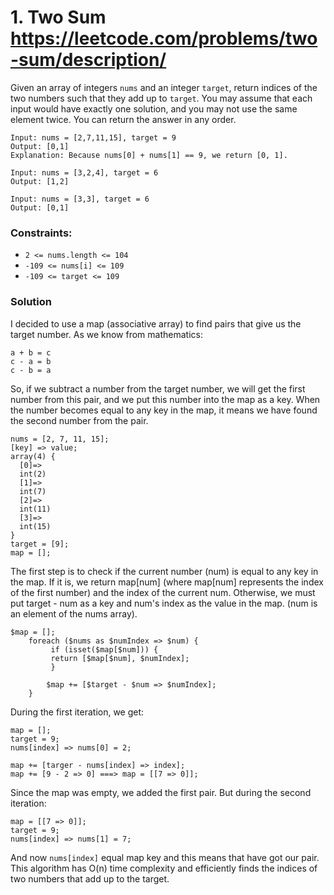 # 1. Two Sum https://leetcode.com/problems/two-sum/description/
Given an array of integers `nums` and an integer `target`, return indices of the two numbers such that they add up to `target`.
You may assume that each input would have exactly one solution, and you may not use the same element twice.
You can return the answer in any order.
```
Input: nums = [2,7,11,15], target = 9
Output: [0,1]
Explanation: Because nums[0] + nums[1] == 9, we return [0, 1].
```
```
Input: nums = [3,2,4], target = 6
Output: [1,2]
```
```
Input: nums = [3,3], target = 6
Output: [0,1]
```
### Constraints:
* `2 <= nums.length <= 104`
* `-109 <= nums[i] <= 109`
* `-109 <= target <= 109`

### Solution
I decided to use a map (associative array) to find pairs that give us the target number. As we know from mathematics:
```
a + b = c 
c - a = b
c - b = a
```
So, if we subtract a number from the target number, we will get the first number from this pair, and we put this number into the map as a key. When the number becomes equal to any key in the map, it means we have found the second number from the pair.
```
nums = [2, 7, 11, 15];
[key] => value;
array(4) {
  [0]=>
  int(2)
  [1]=>
  int(7)
  [2]=>
  int(11)
  [3]=>
  int(15)
}
target = [9];
map = [];
```
The first step is to check if the current number (num) is equal to any key in the map. If it is, we return map[num] (where map[num] represents the index of the first number) and the index of the current num. Otherwise, we must put target - num as a key and num's index as the value in the map. (num is an element of the nums array).
```
$map = [];    
    foreach ($nums as $numIndex => $num) {
         if (isset($map[$num])) {
         return [$map[$num], $numIndex];
         }

        $map += [$target - $num => $numIndex];
    }
```
During the first iteration, we get:
```
map = [];
target = 9;
nums[index] => nums[0] = 2;

map += [targer - nums[index] => index];
map += [9 - 2 => 0] ===> map = [[7 => 0]];
```
Since the map was empty, we added the first pair.
But during the second iteration:
```
map = [[7 => 0]];
target = 9;
nums[index] => nums[1] = 7;
```
And now `nums[index]` equal map key and this means that have got our pair.
This algorithm has O(n) time complexity and efficiently finds the indices of two numbers that add up to the target.